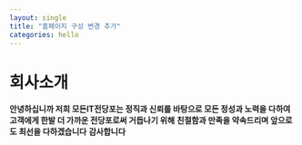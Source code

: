 ```yaml
---
layout: single
title: "홈페이지 구성 변경 추가"
categories: hello
---
```


# 회사소개

<b>안녕하십니까 저희 모든IT전당포는 정직과 신뢰를 바탕으로 </b>
<b>모든 정성과 노력을 다하여 고객에게 한발 더 가까운 전당포로써 거듭나기 위해</b>
<b>친절함과 만족을 약속드리며 앞으로도 최선을 다하겠습니다</b>
<b>감사합니다</b>
